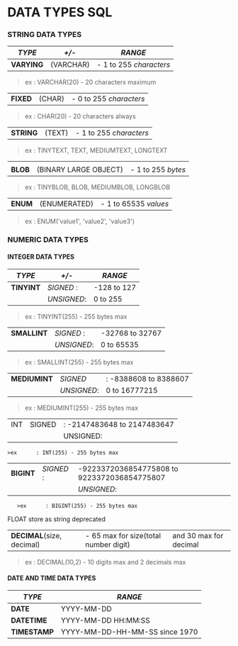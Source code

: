 # DATA TYPES SQL


### STRING DATA TYPES

|*TYPE* |*+/-*| *RANGE*  |
|---|---|---|
|**VARYING** | (VARCHAR)| - 1 to 255 *characters*|
> ex : VARCHAR(20) - 20 characters maximum

|   |   |   |
|---|---|---|
|**FIXED**  |  (CHAR) | - 0 to 255 *characters*|
> ex : CHAR(20)     - 20 characters always

|   |   |   |
|---|---|---|
|**STRING** |  (TEXT) | - 1 to 255 *characters*|
> ex : TINYTEXT, TEXT, MEDIUMTEXT, LONGTEXT

|   |   |   |
|---|---|---|
| | | |
|**BLOB**   |  (BINARY LARGE OBJECT) | - 1 to 255 *bytes*|
> ex : TINYBLOB, BLOB, MEDIUMBLOB, LONGBLOB

|   |   |   |
|---|---|---|
|**ENUM**   |  (ENUMERATED) | - 1 to 65535 *values*|
> ex : ENUM('value1', 'value2', 'value3')



### NUMERIC DATA TYPES


####  INTEGER DATA TYPES

  
|*TYPE* |*+/-*| *RANGE*  |
|---|---|---|
|**TINYINT**| *SIGNED* : | -128 to 127 |
||*UNSIGNED*:| 0 to 255 |
>ex : TINYINT(255) - 255 bytes max

| | | |
|---|---|---|
|**SMALLINT** |*SIGNED* :| -32768 to 32767|
| |*UNSIGNED*:| 0 to 65535|
>ex : SMALLINT(255) - 255 bytes max

| | | |
|---|---|---|
|**MEDIUMINT** | *SIGNED* |: -8388608 to 8388607|
||*UNSIGNED*:| 0 to 16777215|
>ex : MEDIUMINT(255) - 255 bytes max


| | | |
|---|---|---|
|INT |SIGNED | : -2147483648 to 2147483647
    ||UNSIGNED:| 0 to 4294967295
    >ex      : INT(255) - 255 bytes max


| | | |
|---|---|---|
|**BIGINT** | *SIGNED*  : | -9223372036854775808 to 9223372036854775807
       ||*UNSIGNED*: | 0 to 18446744073709551615
       >ex      : BIGINT(255) - 255 bytes max


FLOAT store as string deprecated

| | | |
|---|---|---|
|**DECIMAL**(size, decimal)| - 65 max for size(total number digit) | and 30 max for decimal
>ex : DECIMAL(10,2) - 10 digits max and 2 decimals max 



####  DATE AND TIME DATA TYPES

|*TYPE* | *RANGE*  |
|---|---|
|**DATE** | YYYY-MM-DD|
|**DATETIME** | YYYY-MM-DD HH:MM:SS
|**TIMESTAMP** | YYYY-MM-DD-HH-MM-SS since 1970